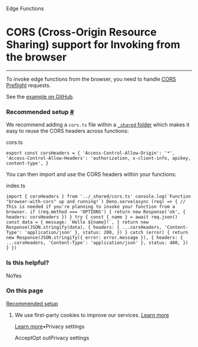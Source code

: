 Edge Functions

# CORS (Cross-Origin Resource Sharing) support for Invoking from the browser

* * *

To invoke edge functions from the browser, you need to handle [CORS Preflight](https://developer.mozilla.org/en-US/docs/Glossary/Preflight_request) requests.

See the [example on GitHub](https://github.com/supabase/supabase/blob/master/examples/edge-functions/supabase/functions/browser-with-cors/index.ts).

### Recommended setup [\#](https://supabase.com/docs/guides/functions/cors\#recommended-setup)

We recommend adding a `cors.ts` file within a [`_shared` folder](https://supabase.com/docs/guides/functions/quickstart#organizing-your-edge-functions) which makes it easy to reuse the CORS headers across functions:

cors.ts

`
export const corsHeaders = {
'Access-Control-Allow-Origin': '*',
'Access-Control-Allow-Headers': 'authorization, x-client-info, apikey, content-type',
}
`

You can then import and use the CORS headers within your functions:

index.ts

``
import { corsHeaders } from '../_shared/cors.ts'
console.log(`Function "browser-with-cors" up and running!`)
Deno.serve(async (req) => {
// This is needed if you're planning to invoke your function from a browser.
if (req.method === 'OPTIONS') {
    return new Response('ok', { headers: corsHeaders })
}
try {
    const { name } = await req.json()
    const data = {
      message: `Hello ${name}!`,
    }
    return new Response(JSON.stringify(data), {
      headers: { ...corsHeaders, 'Content-Type': 'application/json' },
      status: 200,
    })
} catch (error) {
    return new Response(JSON.stringify({ error: error.message }), {
      headers: { ...corsHeaders, 'Content-Type': 'application/json' },
      status: 400,
    })
}
})
``

### Is this helpful?

NoYes

### On this page

[Recommended setup](https://supabase.com/docs/guides/functions/cors#recommended-setup)

1. We use first-party cookies to improve our services. [Learn more](https://supabase.com/privacy#8-cookies-and-similar-technologies-used-on-our-european-services)



   [Learn more](https://supabase.com/privacy#8-cookies-and-similar-technologies-used-on-our-european-services)•Privacy settings





   AcceptOpt outPrivacy settings